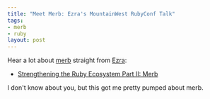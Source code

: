 ```yaml
--- 
title: "Meet Merb: Ezra's MountainWest RubyConf Talk"
tags: 
- merb
- ruby
layout: post
---
```

Hear a lot about [merb](http://www.merbivore.com/) straight from [Ezra](http://brainspl.at/):

 * [Strengthening the Ruby Ecosystem Part II: Merb](http://mtnwestrubyconf2008.confreaks.com/02zygmuntowicz.html)

I don't know about you, but this got me pretty pumped about merb.
